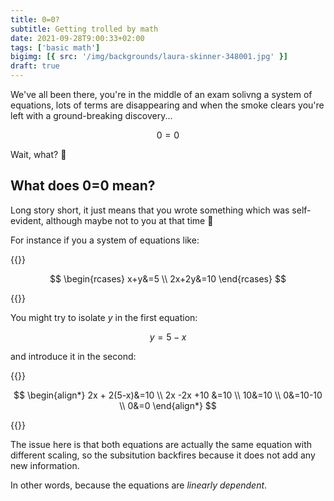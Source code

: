 ```yaml
---
title: 0=0?
subtitle: Getting trolled by math
date: 2021-09-28T9:00:33+02:00
tags: ['basic math']
bigimg: [{ src: '/img/backgrounds/laura-skinner-348001.jpg' }]
draft: true
---
```


<!-- https://katex.org/docs/supported.html !-->
<!-- https://katex.org/docs/autorender.html -->

We've all been there, you're in the middle of an exam solivng a system of equations, lots of terms are disappearing and when the smoke clears you're left with a ground-breaking discovery...

$$
0=0
$$

Wait, what? 🤔

## What does 0=0 mean?

Long story short, it just means that you wrote something which was self-evident,
although maybe not to you at that time 👀

For instance if you a system of equations like:

{{<rawhtml>}}

$$
\begin{rcases}
x+y&=5 \\
2x+2y&=10
\end{rcases}
$$

{{</rawhtml>}}

You might try to isolate $y$ in the first equation:

$$y=5-x$$

and introduce it in the second:

{{<rawhtml>}}

$$
\begin{align*}
2x + 2(5-x)&=10 \\
2x -2x +10 &=10 \\
10&=10 \\
0&=10-10 \\
0&=0
\end{align*}
$$

{{</rawhtml>}}

The issue here is that both equations are actually the same equation with different scaling,
so the subsitution backfires because it does not add any new information.

In other words, because the equations are _linearly dependent_.
